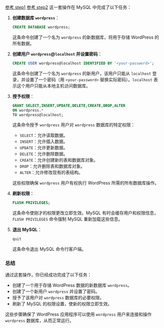 [参考 step1](https://ubuntu.com/tutorials/install-and-configure-wordpress#5-configure-database)
[参考 step2](https://ubuntu.com/tutorials/install-and-configure-wordpress#6-configure-wordpress-to-connect-to-the-database)
这一套操作在 MySQL 中完成了以下任务：

1. **创建数据库 `wordpress`**：
   ```sql
   CREATE DATABASE wordpress;
   ```
   这条命令创建了一个名为 `wordpress` 的新数据库，将用于存储 WordPress 的所有数据。

2. **创建用户 `wordpress`@`localhost` 并设置密码**：
   ```sql
   CREATE USER wordpress@localhost IDENTIFIED BY '<your-password>';
   ```
   这条命令创建了一个名为 `wordpress` 的新用户，该用户只能从 `localhost` 登录，并设置了一个密码（用 `<your-password>` 替换实际密码）。`localhost` 表示这个用户只能从本地主机访问数据库。

3. **授予权限**：
   ```sql
   GRANT SELECT,INSERT,UPDATE,DELETE,CREATE,DROP,ALTER
   ON wordpress.*
   TO wordpress@localhost;
   ```
   这条命令授予 `wordpress` 用户对 `wordpress` 数据库的特定权限：
   - `SELECT`：允许读取数据。
   - `INSERT`：允许插入数据。
   - `UPDATE`：允许更新数据。
   - `DELETE`：允许删除数据。
   - `CREATE`：允许创建新的表和数据库对象。
   - `DROP`：允许删除表和数据库对象。
   - `ALTER`：允许修改现有的表结构。

   这些权限确保 `wordpress` 用户有权执行 WordPress 所需的所有数据库操作。

4. **刷新权限**：
   ```sql
   FLUSH PRIVILEGES;
   ```
   这条命令使刚才的权限更改立即生效。MySQL 有时会缓存用户和权限信息，`FLUSH PRIVILEGES` 命令强制 MySQL 重新加载这些信息。

5. **退出 MySQL**：
   ```sql
   quit
   ```
   这条命令退出 MySQL 命令行客户端。

### 总结

通过这套操作，你已经成功完成了以下任务：
- 创建了一个用于存储 WordPress 数据的新数据库 `wordpress`。
- 创建了一个新用户 `wordpress` 并设置了密码。
- 授予了该用户对 `wordpress` 数据库的必要权限。
- 刷新了 MySQL 的权限设置，使新的权限立即生效。

这些步骤确保了 WordPress 应用程序可以使用 `wordpress` 用户来连接和操作 `wordpress` 数据库，从而正常运行。